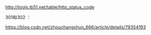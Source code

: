 

http://tools.jb51.net/table/http_status_code


301和302 ：

https://blog.csdn.net/zhouchangshun_666/article/details/79354193
